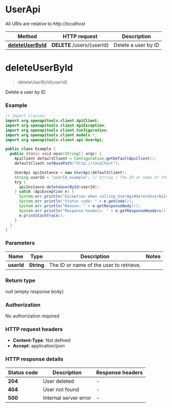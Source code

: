 # UserApi

All URIs are relative to *http://localhost*

| Method | HTTP request | Description |
|------------- | ------------- | -------------|
| [**deleteUserById**](UserApi.md#deleteUserById) | **DELETE** /users/{userId} | Delete a user by ID |


<a name="deleteUserById"></a>
# **deleteUserById**
> deleteUserById(userId)

Delete a user by ID

### Example
```java
// Import classes:
import org.openapitools.client.ApiClient;
import org.openapitools.client.ApiException;
import org.openapitools.client.Configuration;
import org.openapitools.client.models.*;
import org.openapitools.client.api.UserApi;

public class Example {
  public static void main(String[] args) {
    ApiClient defaultClient = Configuration.getDefaultApiClient();
    defaultClient.setBasePath("http://localhost");

    UserApi apiInstance = new UserApi(defaultClient);
    String userId = "userId_example"; // String | The ID or name of the user to retrieve.
    try {
      apiInstance.deleteUserById(userId);
    } catch (ApiException e) {
      System.err.println("Exception when calling UserApi#deleteUserById");
      System.err.println("Status code: " + e.getCode());
      System.err.println("Reason: " + e.getResponseBody());
      System.err.println("Response headers: " + e.getResponseHeaders());
      e.printStackTrace();
    }
  }
}
```

### Parameters

| Name | Type | Description  | Notes |
|------------- | ------------- | ------------- | -------------|
| **userId** | **String**| The ID or name of the user to retrieve. | |

### Return type

null (empty response body)

### Authorization

No authorization required

### HTTP request headers

 - **Content-Type**: Not defined
 - **Accept**: application/json

### HTTP response details
| Status code | Description | Response headers |
|-------------|-------------|------------------|
| **204** | User deleted |  -  |
| **404** | User not found |  -  |
| **500** | Internal server error |  -  |

